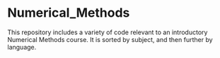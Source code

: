 # Numerical_Methods
This repository includes a variety of code relevant to an introductory Numerical Methods course. It is sorted by subject, and then further by language.
